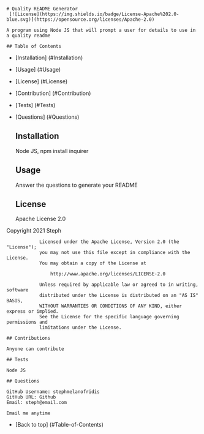 
    # Quality README Generator
     [![License](https://img.shields.io/badge/License-Apache%202.0-blue.svg)](https://opensource.org/licenses/Apache-2.0)

    A program using Node JS that will prompt a user for details to use in a quality readme

    ## Table of Contents

- [Installation] (#Installation)
- [Usage] (#Usage)
- [License] (#License)
- [Contribution] (#Contribution)
- [Tests] (#Tests)
- [Questions] (#Questions)

    ## Installation

    Node JS, npm install inquirer

    ## Usage

    Answer the questions to generate your README

    ## License

    Apache License 2.0

Copyright 2021 Steph
            
                Licensed under the Apache License, Version 2.0 (the "License");
                you may not use this file except in compliance with the License.
                You may obtain a copy of the License at
                
                    http://www.apache.org/licenses/LICENSE-2.0
                
                Unless required by applicable law or agreed to in writing, software
                distributed under the License is distributed on an "AS IS" BASIS,
                WITHOUT WARRANTIES OR CONDITIONS OF ANY KIND, either express or implied.
                See the License for the specific language governing permissions and
                limitations under the License.

    ## Contributions

    Anyone can contribute

    ## Tests 

    Node JS

    ## Questions

    GitHub Username: stephmelanofridis
    GitHub URL: Github
    Email: steph@email.com
    
    Email me anytime

- [Back to top] (#Table-of-Contents) 
    